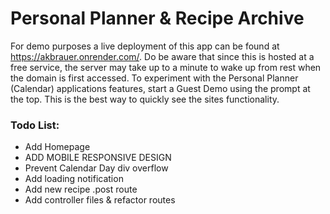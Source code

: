 # Personal Planner & Recipe Archive
For demo purposes a live deployment of this app can be found at https://akbrauer.onrender.com/.
Do be aware that since this is hosted at a free service, the server may take up to a minute to wake up from rest when the domain is first accessed. To experiment with the Personal Planner (Calendar) applications features, start a Guest Demo using the prompt at the top. This is the best way to quickly see the sites functionality.



<h3>Todo List:</h3>
<ul>
  <li>Add Homepage</li>
  <li>ADD MOBILE RESPONSIVE DESIGN</li>
  <li>Prevent Calendar Day div overflow</li>
  <li>Add loading notification</li>
  <li>Add new recipe .post route</li>
  <li>Add controller files & refactor routes</li>
</ul>
